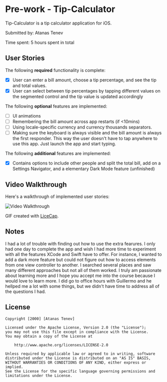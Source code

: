 # Pre-work - Tip-Calculator

Tip-Calculator is a tip calculator application for iOS.

Submitted by: Atanas Tenev

Time spent: 5 hours spent in total

## User Stories

The following **required** functionality is complete:

* [x] User can enter a bill amount, choose a tip percentage, and see the tip and total values.
* [x] User can select between tip percentages by tapping different values on the segmented control and the tip value is updated accordingly

The following **optional** features are implemented:

* [ ] UI animations
* [ ] Remembering the bill amount across app restarts (if <10mins)
* [ ] Using locale-specific currency and currency thousands separators.
* [ ] Making sure the keyboard is always visible and the bill amount is always the first responder. This way the user doesn't have to tap anywhere to use this app. Just launch the app and start typing.

The following **additional** features are implemented:

- [x] Contains options to include other people and split the total bill, add on a Settings Navigator, and a elementary Dark Mode feature (unfinished)

## Video Walkthrough

Here's a walkthrough of implemented user stories:

<img src='http://i.imgur.com/link/to/your/gif/file.gif' title='Video Walkthrough' width='' alt='Video Walkthrough' />

GIF created with [LiceCap](http://www.cockos.com/licecap/).

## Notes

I had a lot of trouble with finding out how to use the extra fearures. I only had one day to complete the app and wish I had more time to experiment with all the features XCode and Swift have to offer. For instance, I wanted to add a dark more feature but could not figure out how to access elements from one view controller to another. I searched several places and saw many different approaches but not all of them worked. I truly am passionate about learning more and I hope you accept me into the course because I would love to learn more. I did go to office hours with Guillermo and he hellped me a lot with some things, but we didn't have time to address all of the questions I had.

## License

    Copyright [2000] [Atanas Tenev]

    Licensed under the Apache License, Version 2.0 (the "License");
    you may not use this file except in compliance with the License.
    You may obtain a copy of the License at

        http://www.apache.org/licenses/LICENSE-2.0

    Unless required by applicable law or agreed to in writing, software
    distributed under the License is distributed on an "AS IS" BASIS,
    WITHOUT WARRANTIES OR CONDITIONS OF ANY KIND, either express or implied.
    See the License for the specific language governing permissions and
    limitations under the License.
